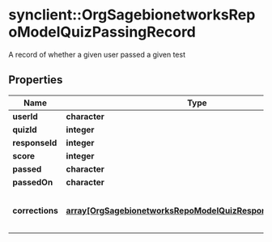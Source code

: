 # synclient::OrgSagebionetworksRepoModelQuizPassingRecord

A record of whether a given user passed a given test

## Properties
Name | Type | Description | Notes
------------ | ------------- | ------------- | -------------
**userId** | **character** |  | [optional] 
**quizId** | **integer** |  | [optional] 
**responseId** | **integer** |  | [optional] 
**score** | **integer** |  | [optional] 
**passed** | **character** |  | [optional] 
**passedOn** | **character** |  | [optional] 
**corrections** | [**array[OrgSagebionetworksRepoModelQuizResponseCorrectness]**](org.sagebionetworks.repo.model.quiz.ResponseCorrectness.md) | For each response, whether it was correct | [optional] 


